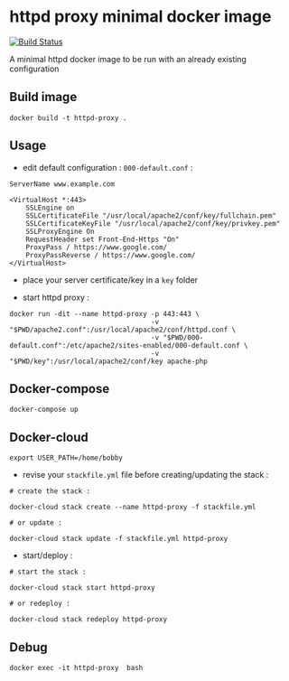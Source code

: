 # httpd proxy minimal docker image

[![Build Status](https://travis-ci.org/akinaru/httpd-proxy.svg?branch=master)](https://travis-ci.org/akinaru/httpd-proxy)

A minimal httpd docker image to be run with an already existing configuration

## Build image

```
docker build -t httpd-proxy .
```

## Usage

* edit default configuration : `000-default.conf` :

```
ServerName www.example.com

<VirtualHost *:443>
    SSLEngine on
    SSLCertificateFile "/usr/local/apache2/conf/key/fullchain.pem"
    SSLCertificateKeyFile "/usr/local/apache2/conf/key/privkey.pem"
    SSLProxyEngine On
    RequestHeader set Front-End-Https "On"
    ProxyPass / https://www.google.com/
    ProxyPassReverse / https://www.google.com/
</VirtualHost>
```

* place your server certificate/key in a `key` folder

* start httpd proxy  :

```
docker run -dit --name httpd-proxy -p 443:443 \
                                   -v "$PWD/apache2.conf":/usr/local/apache2/conf/httpd.conf \
                                   -v "$PWD/000-default.conf":/etc/apache2/sites-enabled/000-default.conf \
                                   -v "$PWD/key":/usr/local/apache2/conf/key apache-php
```

## Docker-compose

```
docker-compose up
```

## Docker-cloud

```
export USER_PATH=/home/bobby
```

* revise your `stackfile.yml` file before creating/updating the stack :

```
# create the stack :

docker-cloud stack create --name httpd-proxy -f stackfile.yml

# or update :

docker-cloud stack update -f stackfile.yml httpd-proxy
```

* start/deploy :

```
# start the stack :

docker-cloud stack start httpd-proxy

# or redeploy :

docker-cloud stack redeploy httpd-proxy
```

## Debug 

```
docker exec -it httpd-proxy  bash
```